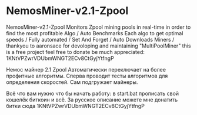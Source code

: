 # NemosMiner-v2.1-Zpool
NemosMiner-v2.1-Zpool Monitors Zpool mining pools in real-time in order to find the most profitable Algo /
 Auto Benchmarks Each algo to get optimal speeds / 
Fully automated / Set And Forget / 
Auto Downloads Miners /   
thankyou to aaronsace for devoloping and maintaining "MultiPoolMiner"
this is a free project feel free to donate be much appreciated: 
1KNtVPZwrVDUbmWNGT2ECv8CtGyjYtfngP

Немос майнер 2.1 Zpool
Автоматически переключает на более профитные алгоритмы.
Сперва проводит тесты алгоритмов для определения скоростей.
Сам подгружает майнеры.

Всё что вам нужно что бы начать работу: в start.bat прописать свой кошелёк биткоин и всё. 
За русское описание можете мне донатить битки сюда 1KNtVPZwrVDUbmWNGT2ECv8CtGyjYtfngP
